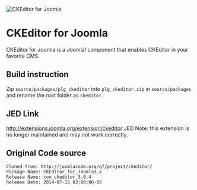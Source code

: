 ![CKEditor for Joomla](http://a.cksource.com/f/1/img/logo-ckeditor.gif)
# CKEditor for Joomla
CKEditor for Joomla is a Joomla! component that enables CKEditor in your favorite CMS.

## Build instruction
Zip `source/packages/plg_ckeditor` into `plg_ckeditor.zip` in `source/packages` and rename the root folder as `ckeditor`.

## JED Link
http://extensions.joomla.org/extension/ckeditor
JED Note: this extension is no longer maintained and may not work correctly.

## Original Code source
```
Cloned from: http://joomlacode.org/gf/project/ckeditor/
Package Name: CKEditor_for_Joomla3.x
Release Name: com_ckeditor_3.0.4
Release Date: 2014-07-15 03:00:00-05
```
